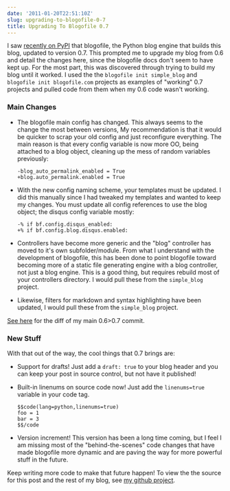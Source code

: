 ```yaml
---
date: '2011-01-20T22:51:10Z'
slug: upgrading-to-blogofile-0-7
title: Upgrading To Blogofile 0.7
---
```



I saw [recently on PyPI][1] that blogofile, the Python blog engine that
builds this blog, updated to version 0.7. This prompted me to upgrade my blog
from 0.6 and detail the changes here, since the blogofile docs don't seem to
have kept up. For the most part, this was discovered through trying to build my
blog until it worked. I used the the `blogofile init simple_blog` and
`blogofile init blogofile.com` projects as examples of "working" 0.7 projects
and pulled code from them when my 0.6 code wasn't working.

### Main Changes

* The blogofile main config has changed. This always seems to the change the
  most between versions, My recommendation is that it would be quicker to scrap
  your old config and just reconfigure everything. The main reason is that every
  config variable is now more OO, being attached to a blog object, cleaning up
  the mess of random variables previously:

    ```
    -blog_auto_permalink_enabled = True
    +blog.auto_permalink.enabled = True
    ```

* With the new config naming scheme, your templates must be updated.  I did this
  manually since I had tweaked my templates and wanted to keep my changes. You
  must update all config references to use the blog object; the disqus config
  variable mostly:

    ```
    -% if bf.config.disqus_enabled:
    +% if bf.config.blog.disqus.enabled:
    ```

* Controllers have become more generic and the "blog" controller has moved to
  it's own subfolder/module. From what I understand with the development of
  blogofile, this has been done to point blogofile toward becoming more of
  a static file generating engine with a blog controller, not just a blog
  engine. This is a good thing, but requires rebuild most of your controllers
  directory. I would pull these from the `simple_blog` project.

* Likewise, filters for markdown and syntax highlighting have been updated,
  I would pull these from the `simple_blog` project.

[See here][2] for the diff of my main 0.6>0.7 commit.

### New Stuff

With that out of the way, the cool things that 0.7 brings are:

* Support for drafts! Just add a `draft: true` to your blog header and you can
  keep your post in source control, but not have it published!

* Built-in linenums on source code now! Just add the `linenums=true` variable in
  your code tag.

    ```
    $$code(lang=python,linenums=true)
    foo = 1
    bar = 3
    $$/code
    ```

* Version increment! This version has been a long time coming, but I feel I am
  missing most of the "behind-the-scenes" code changes that have made blogofile
  more dynamic and are paving the way for more powerful stuff in the future.

Keep writing more code to make that future happen! To view the the source for
this post and the rest of my blog, see [my github project][3].

[1]: http://pypi.python.org/pypi/Blogofile
[2]: https://github.com/askedrelic/asktherelic.com/commit/db490969f3a3913da20ecc7c189e975c28ed975d
[3]: https://github.com/askedrelic/asktherelic.com
